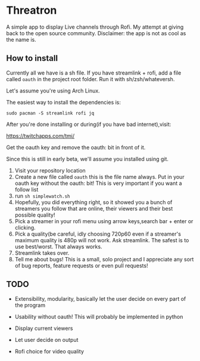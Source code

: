# Threatron

A simple app to display Live channels through Rofi. My attempt at giving back to the open source community. Disclaimer: the app is not as cool as the name is.

## How to install

Currently all we have is a sh file. If you have streamlink + rofi, add a file called `oauth` in the project root folder. Run it with sh/zsh/whateversh.

Let's assume you're using Arch Linux. 

The easiest way to install the dependencies is:

`sudo pacman -S streamlink rofi jq`

After you're done installing or during(if you have bad internet),visit:

https://twitchapps.com/tmi/

Get the oauth key and remove the oauth: bit in front of it.

Since this is still in early beta, we'll assume you installed using git. 

1. Visit your repository location
2. Create a new file called `oauth` this is the file name always. Put in your oauth key without the oauth: bit! This is very important if you want a follow list
3. run `sh simplewatch.sh`
4. Hopefully, you did everything right, so it showed you a bunch of streamers you follow that are online, their viewers and their best possible quality!
5. Pick a streamer in your rofi menu using arrow keys,search bar + enter or clicking. 
6. Pick a quality(be careful, idly choosing 720p60 even if a streamer's maximum quality is 480p will not work. Ask streamlink. The safest is to use best/worst. That always works.
7. Streamlink takes over. 
8. Tell me about bugs! This is a small, solo project and I appreciate any sort of bug reports, feature requests or even pull requests!

## TODO

- Extensibility, modularity, basically let the user decide on every part of the program

- Usability without oauth! This will probably be implemented in python

- Display current viewers

- Let user decide on output

- Rofi choice for video quality
